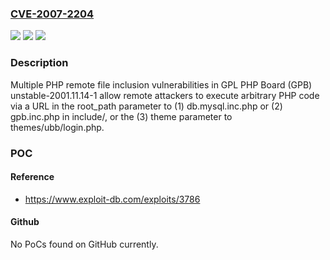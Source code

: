 ### [CVE-2007-2204](https://cve.mitre.org/cgi-bin/cvename.cgi?name=CVE-2007-2204)
![](https://img.shields.io/static/v1?label=Product&message=n%2Fa&color=blue)
![](https://img.shields.io/static/v1?label=Version&message=n%2Fa&color=blue)
![](https://img.shields.io/static/v1?label=Vulnerability&message=n%2Fa&color=brighgreen)

### Description

Multiple PHP remote file inclusion vulnerabilities in GPL PHP Board (GPB) unstable-2001.11.14-1 allow remote attackers to execute arbitrary PHP code via a URL in the root_path parameter to (1) db.mysql.inc.php or (2) gpb.inc.php in include/, or the (3) theme parameter to themes/ubb/login.php.

### POC

#### Reference
- https://www.exploit-db.com/exploits/3786

#### Github
No PoCs found on GitHub currently.

